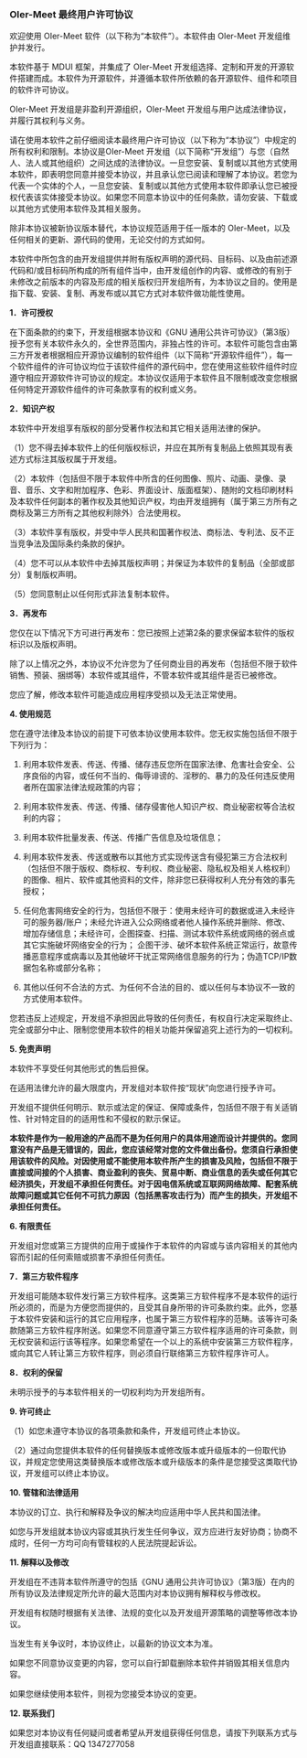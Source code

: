 ### OIer-Meet 最终用户许可协议

欢迎使用 OIer-Meet 软件（以下称为“本软件”）。本软件由 OIer-Meet 开发组维护并发行。

本软件基于 MDUI 框架，并集成了 OIer-Meet 开发组选择、定制和开发的开源软件搭建而成。本软件为开源软件，并遵循本软件所依赖的各开源软件、组件和项目的软件许可协议。

OIer-Meet 开发组是非盈利开源组织，OIer-Meet 开发组与用户达成法律协议，并履行其权利与义务。

请在使用本软件之前仔细阅读本最终用户许可协议（以下称为“本协议”）中规定的所有权利和限制。本协议是OIer-Meet 开发组（以下简称“开发组”）与您（自然人、法人或其他组织）之间达成的法律协议。一旦您安装、复制或以其他方式使用本软件，即表明您同意并接受本协议，并且承认您已阅读和理解了本协议。若您为代表一个实体的个人，一旦您安装、复制或以其他方式使用本软件即承认您已被授权代表该实体接受本协议。如果您不同意本协议中的任何条款，请勿安装、下载或以其他方式使用本软件及其相关服务。

除非本协议被新协议版本替代，本协议规范适用于任一版本的 OIer-Meet，以及任何相关的更新、源代码的使用，无论交付的方式如何。

本软件中所包含的由开发组提供并附有版权声明的源代码、目标码、以及由前述源代码和/或目标码所构成的所有组件当中，由开发组创作的内容、或修改的有别于未修改之前版本的内容及形成的相关版权归开发组所有，为本协议之目的。使用是指下载、安装、复制、再发布或以其它方式对本软件做功能性使用。

**1．许可授权** 

在下面条款的约束下，开发组根据本协议和《GNU 通用公共许可协议》（第3版）授予您有关本软件永久的，全世界范围内，非独占性的许可。本软件可能包含由第三方开发者根据相应开源协议编制的软件组件（以下简称“开源软件组件”），每一个软件组件的许可协议均位于该软件组件的源代码中，您在使用这些软件组件时应遵守相应开源软件许可协议的规定。本协议仅适用于本软件且不限制或改变您根据任何特定开源软件组件的许可条款享有的权利或义务。

**2．知识产权** 

本软件中开发组享有版权的部分受著作权法和其它相关适用法律的保护。

（1）您不得去掉本软件上的任何版权标识，并应在其所有复制品上依照其现有表述方式标注其版权属于开发组。

（2）本软件（包括但不限于本软件中所含的任何图像、照片、动画、录像、录音、音乐、文字和附加程序、色彩、界面设计、版面框架）、随附的文档印刷材料及本软件任何副本的著作权及其他知识产权，均由开发组拥有（属于第三方所有之商标及第三方所有之其他权利除外）合法使用权。

（3）本软件享有版权，并受中华人民共和国著作权法、商标法、专利法、反不正当竞争法及国际条约条款的保护。

（4）您不可以从本软件中去掉其版权声明；并保证为本软件的复制品（全部或部分）复制版权声明。

（5）您同意制止以任何形式非法复制本软件。

**3．再发布**

您仅在以下情况下方可进行再发布：您已按照上述第2条的要求保留本软件的版权标识以及版权声明。

除了以上情况之外，本协议不允许您为了任何商业目的再发布（包括但不限于软件销售、预装、捆绑等）本软件或其组件，不管本软件或其组件是否已被修改。

您应了解，修改本软件可能造成应用程序受损以及无法正常使用。

**4. 使用规范**

您在遵守法律及本协议的前提下可依本协议使用本软件。您无权实施包括但不限于下列行为：

1. 利用本软件发表、传送、传播、储存违反您所在国家法律、危害社会安全、公序良俗的内容，或任何不当的、侮辱诽谤的、淫秽的、暴力的及任何违反使用者所在国家法律法规政策的内容；

2. 利用本软件发表、传送、传播、储存侵害他人知识产权、商业秘密权等合法权利的内容；

3. 利用本软件批量发表、传送、传播广告信息及垃圾信息；

4. 利用本软件发表、传送或散布以其他方式实现传送含有侵犯第三方合法权利（包括但不限于版权、商标权、专利权、商业秘密、隐私权及相关人格权利）的图像、相片、软件或其他资料的文件，除非您已获得权利人充分有效的事先授权；

5. 任何危害网络安全的行为，包括但不限于：使用未经许可的数据或进入未经许可的服务器/账户；未经允许进入公众网络或者他人操作系统并删除、修改、增加存储信息；未经许可，企图探查、扫描、测试本软件系统或网络的弱点或其它实施破坏网络安全的行为； 企图干涉、破坏本软件系统正常运行，故意传播恶意程序或病毒以及其他破坏干扰正常网络信息服务的行为；伪造TCP/IP数据包名称或部分名称；

6. 其他以任何不合法的方式、为任何不合法的目的、或以任何与本协议不一致的方式使用本软件。

您若违反上述规定，开发组不承担因此导致的任何责任，有权自行决定采取终止、完全或部分中止、限制您使用本软件的相关功能并保留追究上述行为的一切权利。

**5. 免责声明**

本软件不享受任何其他形式的售后担保。

在适用法律允许的最大限度内，开发组对本软件按“现状”向您进行授予许可。

开发组不提供任何明示、默示或法定的保证、保障或条件，包括但不限于有关适销性、针对特定目的的适用性和不侵权的默示保证。

**本软件是作为一般用途的产品而不是为任何用户的具体用途而设计并提供的。您同意没有产品是无错误的，因此，您应该经常对您的文件做出备份。您须自行承担使用该软件的风险。对因使用或不能使用本软件所产生的损害及风险，包括但不限于直接或间接的个人损害、商业盈利的丧失、贸易中断、商业信息的丢失或任何其它经济损失，开发组不承担任何责任。对于因电信系统或互联网网络故障、配套系统故障问题或其它任何不可抗力原因（包括黑客攻击行为）而产生的损失，开发组不承担任何责任。**

**6. 有限责任**

开发组对您或第三方提供的应用于或操作于本软件的内容或与该内容相关的其他内容而引起的任何索赔或损害不承担任何责任。

**7．第三方软件程序**

开发组可能随本软件发行第三方软件程序。这类第三方软件程序不是本软件的运行所必须的，而是为方便您而提供的，且受其自身所带的许可条款约束。此外，您基于本软件安装和运行的其它应用程序，也属于第三方软件程序的范畴。该等许可条款随第三方软件程序附送。如果您不同意遵守第三方软件程序适用的许可条款，则无权安装和运行该等程序。如果您希望在一个以上的系统中安装第三方软件程序，或向其它人转让第三方软件程序，则必须自行联络第三方软件程序许可人。

**8．权利的保留**

未明示授予的与本软件相关的一切权利均为开发组所有。

**9. 许可终止**

（1）如您未遵守本协议的各项条款和条件，开发组可终止本协议。

（2）通过向您提供本软件的任何替换版本或修改版本或升级版本的一份取代协议，并规定您使用这类替换版本或修改版本或升级版本的条件是您接受这类取代协议，开发组可以终止本协议。

**10. 管辖和法律适用**

本协议的订立、执行和解释及争议的解决均应适用中华人民共和国法律。

如您与开发组就本协议内容或其执行发生任何争议，双方应进行友好协商；协商不成时，任何一方均可向有管辖权的人民法院提起诉讼。

**11. 解释以及修改**

开发组在不违背本软件所遵守的包括《GNU 通用公共许可协议》（第3版）在内的所有协议及法律规定所允许的最大范围内对本协议拥有解释权与修改权。

开发组有权随时根据有关法律、法规的变化以及开发组开源策略的调整等修改本协议。

当发生有关争议时，本协议终止，以最新的协议文本为准。

如果您不同意协议变更的内容，您可以自行卸载删除本软件并销毁其相关信息内容。

如果您继续使用本软件，则视为您接受本协议的变更。

**12. 联系我们**

如果您对本协议有任何疑问或者希望从开发组获得任何信息，请按下列联系方式与开发组直接联系：QQ 1347277058

